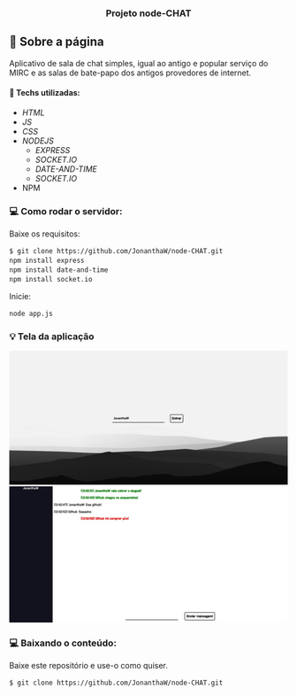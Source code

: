 <h3 align="center">
  Projeto node-CHAT
</h3>

## :rocket: Sobre a página

Aplicativo de sala de chat simples, igual ao antigo e popular serviço do MIRC e as salas de bate-papo dos antigos provedores de internet.

#### :wrench: Techs utilizadas:
* _HTML_
* _JS_
* _CSS_
* _NODEJS_
  * _EXPRESS_
  * _SOCKET.IO_
  * _DATE-AND-TIME_
  * _SOCKET.IO_
* NPM
  
### :computer: Como rodar o servidor:

<p>Baixe os requisitos:</p>

```bash
$ git clone https://github.com/JonanthaW/node-CHAT.git
npm install express
npm install date-and-time
npm install socket.io
```

<p>Inicie:</p>

```bash
node app.js
```

### :bulb: Tela da aplicação

![image](https://github.com/JonanthaW/node-CHAT/blob/main/public/assets/example1.jpg)
![image](https://github.com/JonanthaW/node-CHAT/blob/main/public/assets/example2.jpg)

### :computer: Baixando o conteúdo:

<p>Baixe este repositório e use-o como quiser. </p>

```bash
$ git clone https://github.com/JonanthaW/node-CHAT.git
```
